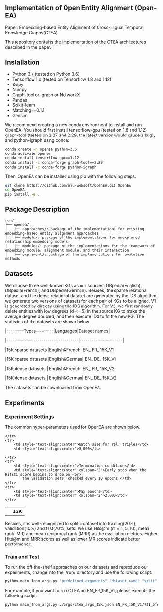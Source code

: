 ## Implementation of Open Entity Alignment (Open-EA)

Paper: Embedding-based Entity Alignment of Cross-lingual Temporal Knowledge Graphs(CTEA)



This repository contains the implementation of the CTEA architectures described in the paper.

## Installation
* Python 3.x (tested on Python 3.6)
* Tensorflow 1.x (tested on Tensorflow 1.8 and 1.12)
* Scipy
* Numpy
* Graph-tool or igraph or NetworkX
* Pandas
* Scikit-learn
* Matching==0.1.1
* Gensim

We recommend creating a new conda environment to install and run OpenEA. You should first install tensorflow-gpu (tested on 1.8 and 1.12), graph-tool (tested on 2.27 and 2.29,  the latest version would cause a bug), and python-igraph using conda:

```bash
conda create -n openea python=3.6
conda activate openea
conda install tensorflow-gpu==1.12
conda install -c conda-forge graph-tool==2.29
conda install -c conda-forge python-igraph
```

Then, OpenEA can be installed using pip with the following steps:

```bash
git clone https://github.com/nju-websoft/OpenEA.git OpenEA
cd OpenEA
pip install -e .
```
## Package Description
```
run/
├── openea/
│   ├── approaches/: package of the implementations for existing embedding-based entity alignment approaches
│   ├── models/: package of the implementations for unexplored relationship embedding models
│   ├── modules/: package of the implementations for the framework of embedding module, alignment module, and their interaction
│   ├── expriment/: package of the implementations for evalution methods
```

## Datasets
We choose three well-known KGs as our sources: DBpedia(English), DBpedia(French), and DBpedia(German). Besides,  the sparse relational dataset and the dense relational dataset are generated by the IDS algorithm. we generate two versions of datasets for each pair of KGs to be aligned. V1 is generated by directly using the IDS algorithm. For V2, we first randomly delete entities with low degrees (d <= 5) in the source KG to make the average degree doubled, and then execute IDS to fit the new KG. The statistics of the datasets are shown below.  


|---------Types---------|Languages|Dataset names|

|--------------------------|----------|----------------------| 

|15K sparse datasets |English&French| EN_ FR_ 15K_V1

|15K sparse datasets |English&German| EN_ DE_ 15K_V1

|15K dense datasets | English&French| EN_ FR_ 15K_V2

|15K dense datasets | English&German| EN_ DE_ 15K_V2

The  datasets can be downloaded from OpenEA.

## Experiments

### Experiment Settings
The common hyper-parameters used for OpenEA are shown below.

<table style="text-align:center">
    <tr>
        <td style="text-align:center"></td>
        <th style="text-align:center">15K</th>
        
    </tr>
    <tr>
        <td style="text-align:center">Batch size for rel. triples</td>
        <td style="text-align:center">5,000</td>
        
    </tr>
    <tr>
        <td style="text-align:center">Termination condition</td>
        <td style="text-align:center" colspan="2">Early stop when the Hits@1 score begins to drop on <br>
            the validation sets, checked every 10 epochs.</td>
    </tr>
    <tr>
        <td style="text-align:center">Max epochs</td>
        <td style="text-align:center" colspan="2">2,000</td>
    </tr>
</table>

Besides, it is well-recognized to split a dataset into training(20%), validation(10%) and test(70%) sets. 
We use Hits@m (m = 1, 5, 10), mean rank (MR) and mean reciprocal rank (MRR) as the evaluation metrics.  Higher Hits@m and MRR scores as well as lower MR scores indicate better performance.

### Train and Test
To run the off-the-shelf approaches on our datasets and reproduce our experiments, change into the ./run/ directory and use the following script:


```bash
python main_from_args.py "predefined_arguments" "dataset_name" "split"
```

For example, if you want to run CTEA on EN_FR_15K_V1, please execute the following script:
    
```bash
python main_from_args.py ./args/ctea_args_15K.json EN_FR_15K_V1/721_5fold/1/
```

